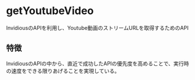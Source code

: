 # getYoutubeVideo
InvidiousのAPIを利用し、Youtube動画のストリームURLを取得するためのAPI
## 特徴
InvidiousのAPIの中から、直近で成功したAPIの優先度を高めることで、実行時の速度をできる限りあげることを実現している。
